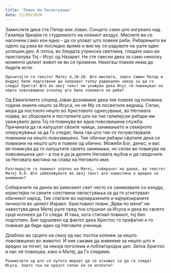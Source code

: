 ```yaml
---
title: 'Повик На Посветување'
date: 21/09/2020
---
```


Замислете дека сте Петар или Јован. Сонцето само што изгреало над Галилеја бркајќи го студенилото на ноќниот воздух. Мислите ви се насочени само кон едно – да се уловат што повеќе риби. Рибарењето ви одело од рака во последно време и вие му се радувате на уште еден успешен ден. А потоа, во бледата утринска светлина, гледате како ви пристапува Тој – Исус од Назарет. Не сте свесни дека за само неколку моменти целиот живот ќе ви се промени. Никогаш повеќе нема да бидете исти.

`Прочитајте го текстот Матеј 4,18-20. Што мислите, зошто Симон Петар и Андреј биле подготвени да направат толку радикален чекор за да го следат Христа? Што во овој текст ни укажува дека Исус ги повикувал на нешто повозвишено отколку што било ловењето на риби?`

Од Евангелието според Јован дознаваме дека тие повеќе од половина година знаеле нешто за Исуса, но не Му се посветиле веднаш. Сепак, мора да постоело нешто во Христовото однесување, во Неговата појава, во зборовите и постапките што на тие галилејски рибари им укажувало дека Тој ги повикува во една повозвишена служба. Причината да ги напуштат своите чамци, занимањето и семејното опкружување за да Го следат, била таа што тие се почувствувале повикани на нешто повозвишено. Тие обични рибари сфатиле дека се повикани на нешто што е повеќе од обично. Можеби Бог, денес, и вас ве повикува да го напуштите своето занимање, но сепак ве повикува на повозвишена цел – а тоа е да ја делите Неговата љубов и да сведочите за Неговата вистина на слава на Неговото име.

`Разгледајте го повикот упатен на Матеј, собирачот на данок, во текстот Матеј 9,9. Што забележувате во овој текст што навистина е вредно за внимание?`

Собирачите на данок во римскиот свет често се занимавале со изнуда, користејќи ги своите сопствени овластувања за да го угнетуваат обичниот народ. Тие спаѓале во најомразените и најпрезираните личности во целиот Израел. Христовиот повик „Врви по мене“ ни навестува дека Матеј уште пред тоа слушнал за Исуса и дека во своето срце копнеел да Го следи. И така, кога стигнал повикот, тој бил подготвен. Бил одушевен од фактот дека Христос го прифатил и го повикал да биде еден од Неговите ученици.

Длабоко во срцето на секој од нас постои копнеж за нешто повозвишено во животот. И ние сакаме да живееме за нешто што е вредно за почит, за некоја поголема и поблагородна цел. Затоа Христос и нас нѐ повикува, како и Матеј, да Го следиме.

`Размислете од што сѐ луѓето мораат да се откажат за да го следат Исуса. Зошто тоа на крајот сепак ќе се исплати?`